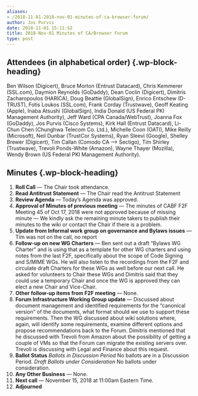 ```yaml
---
aliases:
- /2018-11-01-2018-nov-01-minutes-of-ca-browser-forum/
author: Jos Purvis
date: 2018-11-01 15:11:52
title: 2018-Nov-01 Minutes of CA/Browser Forum
type: post
---
```


## **Attendees (in alphabetical order)** {.wp-block-heading}

Ben Wilson (Digicert), Bruce Morton (Entrust Datacard), Chris Kemmerer (SSL.com), Daymion Reynolds (GoDaddy), Dean Coclin (Digicert), Dimitris Zacharopoulos (HARICA), Doug Beattie (GlobalSign), Enrico Entschew (D-TRUST), Fotis Loukos (SSL.com), Frank Corday (Trustwave), Geoff Keating (Apple), Inaba Atsushi (GlobalSign), India Donald (US Federal PKI Management Authority), Jeff Ward (CPA Canada/WebTrust), Joanna Fox (GoDaddy), Jos Purvis (Cisco Systems), Kirk Hall (Entrust Datacard), Li-Chun Chen (Chunghwa Telecom Co. Ltd.), Michelle Coon (OATI), Mike Reilly (Microsoft), Neil Dunbar (TrustCor Systems), Ryan Sleevi (Google), Shelley Brewer (Digicert), Tim Callan (Comodo CA –> Sectigo), Tim Shirley (Trustwave), Trevoli Ponds-White (Amazon), Wayne Thayer (Mozilla), Wendy Brown (US Federal PKI Management Authority).

## Minutes {.wp-block-heading}

1. **Roll Call** — The Chair took attendance.
1. **Read Antitrust Statement** — The Chair read the Antitrust Statement
1. **Review Agenda** — Today’s Agenda was approved.
1. **Approval of Minutes of previous meeting** — The minutes of CABF F2F Meeting 45 of Oct 17, 2018 were not approved because of missing minute — We kindly ask the remaining minute takers to publish their minutes to the wiki or contact the Chair if there is a problem.
1. **Update from Informal work group on governance and Bylaws issues** — Tim was not on the call, no report
1. **Follow-up on new WG Charters** — Ben sent out a draft “Bylaws WG Charter” and is using that as a template for other WG charters and using notes from the last F2F, specifically about the scope of Code Signing and S/MIME WGs. He will also listen to the recordings from the F2F and circulate draft Charters for these WGs as well before our next call. He asked for volunteers to Chair these WGs and Dimitris said that they could use a temporary Chair and once the WG is approved they can elect a new Chair and Vice-Chair.
1. **Other follow-up items from F2F meeting** — None.
1. **Forum Infrastructure Working Group update** — Discussed about document management and identified requirements for the “canonical version” of the documents, what format should we use to support these requirements. Then the WG discussed about wiki solutions where, again, will identify some requirements, examine different options and propose recommendations back to the Forum. Dimitris mentioned that he discussed with Trevoli from Amazon about the possibility of getting a couple of VMs so that the Forum can migrate the existing servers over. Trevoli is discussing with Legal and Finance about this request.
1. **Ballot Status**
   _Ballots in Discussion Period_
   No ballots are in a Discussion Period.
   _Draft Ballots under Consideration_
   No ballots under consideration.
1. **Any Other Business** — None.
1. **Next call** — November 15, 2018 at 11:00am Eastern Time.
1. **Adjourned**